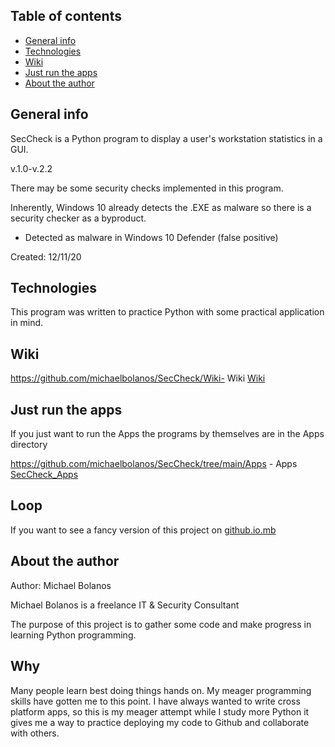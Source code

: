 ## Table of contents
* [General info](#general-info)
* [Technologies](#technologies)
* [Wiki](#wiki)
* [Just run the apps](#just-run-the-apps)
* [About the author](#about-the-author)

## General info
SecCheck is a Python program to display a user's workstation statistics in a GUI.

v.1.0-v.2.2

There may be some security checks implemented in this program.

Inherently, Windows 10 already detects the .EXE as malware so there is a security checker as a byproduct.

- Detected as malware in Windows 10 Defender (false positive)


Created:  12/11/20


## Technologies
This program was written to practice Python with some practical application in mind.


## Wiki

https://github.com/michaelbolanos/SecCheck/Wiki- Wiki
[Wiki](https://github.com/michaelbolanos/SecCheck/wiki)



## Just run the apps
If you just want to run the Apps the programs by themselves are in the Apps directory

https://github.com/michaelbolanos/SecCheck/tree/main/Apps - Apps
[SecCheck_Apps](https://github.com/michaelbolanos/SecCheck/tree/main/Apps)

## Loop
If you want to see a fancy version of this project on
[github.io.mb](https://michaelbolanos.github.io/SecCheck/)


## About the author


Author:   Michael Bolanos

Michael Bolanos is a freelance IT & Security Consultant

The purpose of this project is to gather some code and make progress in learning Python programming.

## Why

Many people learn best doing things hands on.  My meager programming skills have gotten me to this point.  I have always wanted to write cross platform apps, so this is my meager attempt while I study more Python it gives me a way to practice deploying my code to Github and collaborate with others.



